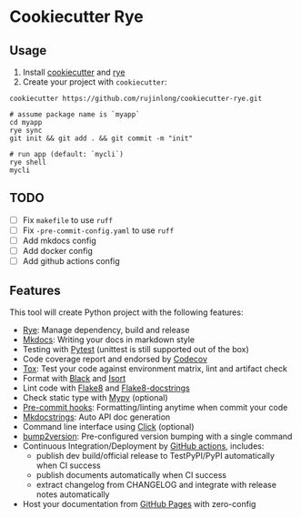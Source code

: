 # Cookiecutter Rye

## Usage

1. Install [cookiecutter](https://cookiecutter.readthedocs.io/en/stable/installation.html) and [rye](https://rye-up.com/)
2. Create your project with `cookiecutter`:

```shell
cookiecutter https://github.com/rujinlong/cookiecutter-rye.git

# assume package name is `myapp`
cd myapp
rye sync
git init && git add . && git commit -m "init"

# run app (default: `mycli`)
rye shell
mycli
```

## TODO

- [ ] Fix `makefile` to use `ruff`
- [ ] Fix `-pre-commit-config.yaml` to use `ruff`
- [ ] Add mkdocs config
- [ ] Add docker config
- [ ] Add github actions config

## Features

This tool will create Python project with the following features:

- [Rye](https://rye-up.com/): Manage dependency, build and release
- [Mkdocs](https://www.mkdocs.org): Writing your docs in markdown style
- Testing with [Pytest](https://pytest.org) (unittest is still supported out of the box)
- Code coverage report and endorsed by [Codecov](https://codecov.io)
- [Tox](https://tox.readthedocs.io): Test your code against environment matrix, lint and artifact check
- Format with [Black](https://github.com/psf/black) and [Isort](https://github.com/PyCQA/isort)
- Lint code with [Flake8](https://flake8.pycqa.org) and [Flake8-docstrings](https://pypi.org/project/flake8-docstrings/)
- Check static type with [Mypy](http://mypy-lang.org/) (optional)
- [Pre-commit hooks](https://pre-commit.com/): Formatting/linting anytime when commit your code
- [Mkdocstrings](https://mkdocstrings.github.io/): Auto API doc generation
- Command line interface using [Click](https://click.palletsprojects.com/en/8.0.x/) (optional)
- [bump2version](https://github.com/c4urself/bump2version): Pre-configured version bumping with a single command
- Continuous Integration/Deployment by [GitHub actions](https://github.com/features/actions), includes:
  - publish dev build/official release to TestPyPI/PyPI automatically when CI success
  - publish documents automatically when CI success
  - extract changelog from CHANGELOG and integrate with release notes automatically
- Host your documentation from [GitHub Pages](https://pages.github.com) with zero-config

